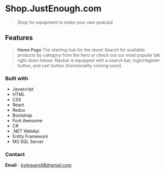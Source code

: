 # Shop.JustEnough.com

> Shop for equipment to make your own podcast
## Features
> **Home Page**
The starting hub for the store! Search for available products by category from the hero or check out our most popular tab right down below.
Navbar is equipped with a search bar, login/register button, and cart button (functionality coming soon).

### Built with
- Javascript
- HTML
- CSS
- React
- Redux
- Bootstrap
- Font Awesome
- C#
- .NET WebApi
- Entity Framework
- MS SQL Server 

### Contact
**Email** - kyleguers98@gmail.com
